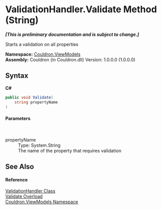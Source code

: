 # ValidationHandler.Validate Method (String)
 _**\[This is preliminary documentation and is subject to change.\]**_

Starts a validation on all properties

**Namespace:**&nbsp;<a href="N_Couldron_ViewModels">Couldron.ViewModels</a><br />**Assembly:**&nbsp;Couldron (in Couldron.dll) Version: 1.0.0.0 (1.0.0.0)

## Syntax

**C#**<br />
``` C#
public void Validate(
	string propertyName
)
```


#### Parameters
&nbsp;<dl><dt>propertyName</dt><dd>Type: System.String<br />The name of the property that requires validation</dd></dl>

## See Also


#### Reference
<a href="T_Couldron_ViewModels_ValidationHandler">ValidationHandler Class</a><br /><a href="Overload_Couldron_ViewModels_ValidationHandler_Validate">Validate Overload</a><br /><a href="N_Couldron_ViewModels">Couldron.ViewModels Namespace</a><br />